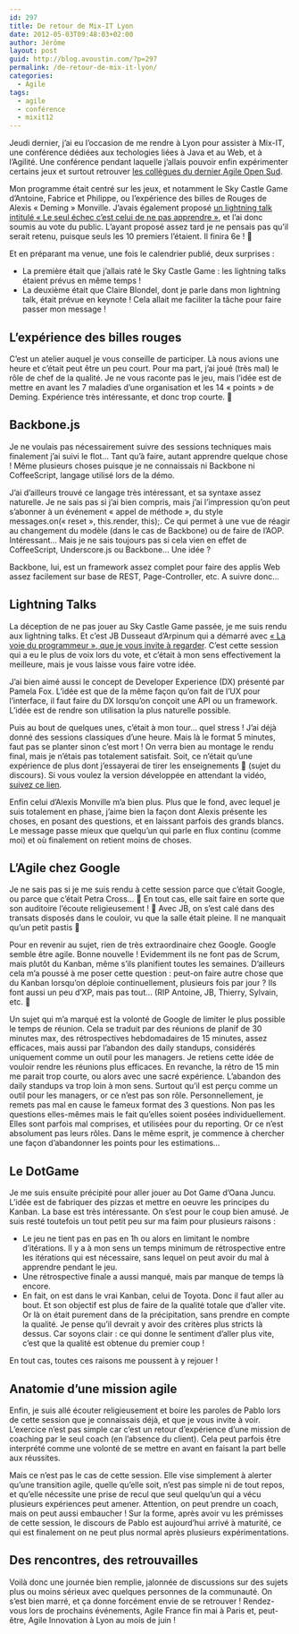 ```yaml
---
id: 297
title: De retour de Mix-IT Lyon
date: 2012-05-03T09:48:03+02:00
author: Jérôme
layout: post
guid: http://blog.avoustin.com/?p=297
permalink: /de-retour-de-mix-it-lyon/
categories:
  - Agile
tags:
  - agile
  - conférence
  - mixit12
---
```


Jeudi dernier, j&rsquo;ai eu l&rsquo;occasion de me rendre à Lyon pour assister à Mix-IT, une conférence dédiées aux techologies liées à Java et au Web, et à l&rsquo;Agilité. Une conférence pendant laquelle j&rsquo;allais pouvoir enfin expérimenter certains jeux et surtout retrouver <a title="Agilité, Banyuls & Rugby : AOSud !" href="http://blog.avoustin.com/agilite-banyuls-rugby-aosud/" target="_blank">les collègues du dernier Agile Open Sud</a>.<!--more-->

Mon programme était centré sur les jeux, et notamment le Sky Castle Game d&rsquo;Antoine, Fabrice et Philippe, ou l&rsquo;expérience des billes de Rouges de Alexis « Deming » Monville. J&rsquo;avais également proposé <a title="mix-it LT " href="http://www.mix-it.fr/lightning/108/le-seul-echec-c-est-celui-de-ne-pas-apprendre" target="_blank">un lightning talk intitulé « Le seul échec c&rsquo;est celui de ne pas apprendre »</a>, et l&rsquo;ai donc soumis au vote du public. L&rsquo;ayant proposé assez tard je ne pensais pas qu&rsquo;il serait retenu, puisque seuls les 10 premiers l&rsquo;étaient. Il finira 6e ! 🙂

Et en préparant ma venue, une fois le calendrier publié, deux surprises :

  * La première était que j&rsquo;allais raté le Sky Castle Game : les lightning talks étaient prévus en même temps !
  * La deuxième était que Claire Blondel, dont je parle dans mon lightning talk, était prévue en keynote ! Cela allait me faciliter la tâche pour faire passer mon message !

## L&rsquo;expérience des billes rouges

C&rsquo;est un atelier auquel je vous conseille de participer. Là nous avions une heure et c&rsquo;était peut être un peu court. Pour ma part, j&rsquo;ai joué (très mal) le rôle de chef de la qualité. Je ne vous raconte pas le jeu, mais l&rsquo;idée est de mettre en avant les 7 maladies d&rsquo;une organisation et les 14 « points » de Deming. Expérience très intéressante, et donc trop courte. 🙂

## Backbone.js

Je ne voulais pas nécessairement suivre des sessions techniques mais finalement j&rsquo;ai suivi le flot&#8230; Tant qu&rsquo;à faire, autant apprendre quelque chose ! Même plusieurs choses puisque je ne connaissais ni Backbone ni CoffeeScript, langage utilisé lors de la démo.

J&rsquo;ai d&rsquo;ailleurs trouvé ce langage très intéressant, et sa syntaxe assez naturelle. Je ne sais pas si j&rsquo;ai bien compris, mais j&rsquo;ai l&rsquo;impression qu&rsquo;on peut s&rsquo;abonner à un événement « appel de méthode », du style messages.on(« reset », this.render, this);. Ce qui permet à une vue de réagir au changement du modèle (dans le cas de Backbone) ou de faire de l&rsquo;AOP. Intéressant&#8230; Mais je ne sais toujours pas si cela vien en effet de CoffeeScript, Underscore.js ou Backbone&#8230; Une idée ?

Backbone, lui, est un framework assez complet pour faire des applis Web assez facilement sur base de REST, Page-Controller, etc. A suivre donc&#8230;

## Lightning Talks

La déception de ne pas jouer au Sky Castle Game passée, je me suis rendu aux lightning talks. Et c&rsquo;est JB Dusseaut d&rsquo;Arpinum qui a démarré avec <a title="JB LT Mix-it vidéo" href="http://vimeo.com/41144268" target="_blank">« La voie du programmeur », que je vous invite à regarder</a>. C&rsquo;est cette session qui a eu le plus de voix lors du vote, et c&rsquo;était à mon sens effectivement la meilleure, mais je vous laisse vous faire votre idée.

J&rsquo;ai bien aimé aussi le concept de Developer Experience (DX) présenté par Pamela Fox. L&rsquo;idée est que de la même façon qu&rsquo;on fait de l&rsquo;UX pour l&rsquo;interface, il faut faire du DX lorsqu&rsquo;on conçoit une API ou un framework. L&rsquo;idée est de rendre son utilisation la plus naturelle possible.

Puis au bout de quelques unes, c&rsquo;était à mon tour&#8230; quel stress ! J&rsquo;ai déjà donné des sessions classiques d&rsquo;une heure. Mais là le format 5 minutes, faut pas se planter sinon c&rsquo;est mort ! On verra bien au montage le rendu final, mais je n&rsquo;étais pas totalement satisfait. Soit, ce n&rsquo;était qu&rsquo;une expérience de plus dont j&rsquo;essayerai de tirer les enseignements 🙂 (sujet du discours). Si vous voulez la version développée en attendant la vidéo, <a title="Le seul échec, c’est celui de ne pas apprendre" href="http://blog.avoustin.com/le-seul-echec-cest-celui-de-ne-pas-apprendre/" target="_blank">suivez ce lien</a>.

Enfin celui d&rsquo;Alexis Monville m&rsquo;a bien plus. Plus que le fond, avec lequel je suis totalement en phase, j&rsquo;aime bien la façon dont Alexis présente les choses, en posant des questions, et en laissant parfois des grands blancs. Le message passe mieux que quelqu&rsquo;un qui parle en flux continu (comme moi) et où finalement on retient moins de choses.

## L&rsquo;Agile chez Google

Je ne sais pas si je me suis rendu à cette session parce que c&rsquo;était Google, ou parce que c&rsquo;était Petra Cross&#8230; 🙂 En tout cas, elle sait faire en sorte que son auditoire l&rsquo;écoute religieusement ! 🙂 Avec JB, on s&rsquo;est calé dans des transats disposés dans le couloir, vu que la salle était pleine. Il ne manquait qu&rsquo;un petit pastis 🙂

Pour en revenir au sujet, rien de très extraordinaire chez Google. Google semble être agile. Bonne nouvelle ! Evidemment ils ne font pas de Scrum, mais plutôt du Kanban, même s&rsquo;ils planifient toutes les semaines. D&rsquo;ailleurs cela m&rsquo;a poussé à me poser cette question : peut-on faire autre chose que du Kanban lorsqu&rsquo;on déploie continuellement, plusieurs fois par jour ? Ils font aussi un peu d&rsquo;XP, mais pas tout&#8230; (RIP Antoine, JB, Thierry, Sylvain, etc. 🙂

Un sujet qui m&rsquo;a marqué est la volonté de Google de limiter le plus possible le temps de réunion. Cela se traduit par des réunions de planif de 30 minutes max, des rétrospectives hebdomadaires de 15 minutes, assez efficaces, mais aussi par l&rsquo;abandon des daily standups, considérés uniquement comme un outil pour les managers. Je retiens cette idée de vouloir rendre les réunions plus efficaces. En revanche, la rétro de 15 min me parait trop courte, ou alors avec une sacré expérience. L&rsquo;abandon des daily standups va trop loin à mon sens. Surtout qu&rsquo;il est perçu comme un outil pour les managers, or ce n&rsquo;est pas son rôle. Personnellement, je remets pas mal en cause le fameux format des 3 questions. Non pas les questions elles-mêmes mais le fait qu&rsquo;elles soient posées individuellement. Elles sont parfois mal comprises, et utilisées pour du reporting. Or ce n&rsquo;est absolument pas leurs rôles. Dans le même esprit, je commence à chercher une façon d&rsquo;abandonner les points pour les estimations&#8230;

## Le DotGame

Je me suis ensuite précipité pour aller jouer au Dot Game d&rsquo;Oana Juncu. L&rsquo;idée est de fabriquer des pizzas et mettre en oeuvre les principes du Kanban. La base est très intéressante. On s&rsquo;est pour le coup bien amusé. Je suis resté toutefois un tout petit peu sur ma faim pour plusieurs raisons :

  * Le jeu ne tient pas en pas en 1h ou alors en limitant le nombre d&rsquo;itérations. Il y a à mon sens un temps minimum de rétrospective entre les itérations qui est nécessaire, sans lequel on peut avoir du mal à apprendre pendant le jeu.
  * Une rétrospective finale a aussi manqué, mais par manque de temps là encore.
  * En fait, on est dans le vrai Kanban, celui de Toyota. Donc il faut aller au bout. Et son objectif est plus de faire de la qualité totale que d&rsquo;aller vite. Or là on était purement dans de la précipitation, sans prendre en compte la qualité. Je pense qu&rsquo;il devrait y avoir des critères plus stricts là dessus. Car soyons clair : ce qui donne le sentiment d&rsquo;aller plus vite, c&rsquo;est que la qualité est obtenue du premier coup !

En tout cas, toutes ces raisons me poussent à y rejouer !

## Anatomie d&rsquo;une mission agile

Enfin, je suis allé écouter religieusement et boire les paroles de Pablo lors de cette session que je connaissais déjà, et que je vous invite à voir. L&rsquo;exercice n&rsquo;est pas simple car c&rsquo;est un retour d&rsquo;expérience d&rsquo;une mission de coaching par le seul coach (en l&rsquo;absence du client). Cela peut parfois être interprété comme une volonté de se mettre en avant en faisant la part belle aux réussites.

Mais ce n&rsquo;est pas le cas de cette session. Elle vise simplement à alerter qu&rsquo;une transition agile, quelle qu&rsquo;elle soit, n&rsquo;est pas simple ni de tout repos, et qu&rsquo;elle nécessite une prise de recul que seul quelqu&rsquo;un qui a vécu plusieurs expériences peut amener. Attention, on peut prendre un coach, mais on peut aussi embaucher ! Sur la forme, après avoir vu les prémisses de cette session, le discours de Pablo est aujourd&rsquo;hui arrivé à maturité, ce qui est finalement on ne peut plus normal après plusieurs expérimentations.

## Des rencontres, des retrouvailles

Voilà donc une journée bien remplie, jalonnée de discussions sur des sujets plus ou moins sérieux avec quelques personnes de la communauté. On s&rsquo;est bien marré, et ça donne forcément envie de se retrouver ! Rendez-vous lors de prochains événements, Agile France fin mai à Paris et, peut-être, Agile Innovation à Lyon au mois de juin !

